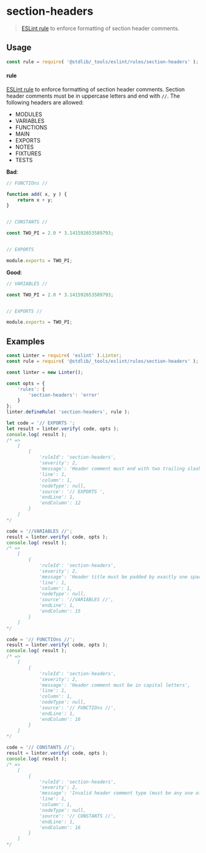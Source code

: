 <!--

@license Apache-2.0

Copyright (c) 2018 The Stdlib Authors.

Licensed under the Apache License, Version 2.0 (the "License");
you may not use this file except in compliance with the License.
You may obtain a copy of the License at

   http://www.apache.org/licenses/LICENSE-2.0

Unless required by applicable law or agreed to in writing, software
distributed under the License is distributed on an "AS IS" BASIS,
WITHOUT WARRANTIES OR CONDITIONS OF ANY KIND, either express or implied.
See the License for the specific language governing permissions and
limitations under the License.

-->

# section-headers

> [ESLint rule][eslint-rules] to enforce formatting of section header comments.

<section class="intro">

</section>

<!-- /.intro -->

<section class="usage">

## Usage

```javascript
const rule = require( '@stdlib/_tools/eslint/rules/section-headers' );
```

#### rule

[ESLint rule][eslint-rules] to enforce formatting of section header comments. Section header comments must be in uppercase letters and end with `//`. The following headers are allowed:

-   MODULES
-   VARIABLES
-   FUNCTIONS
-   MAIN
-   EXPORTS
-   NOTES
-   FIXTURES
-   TESTS

**Bad**:

<!-- eslint-disable stdlib/section-headers, stdlib/section-header-empty-lines,  stdlib/no-multiple-empty-lines -->

```javascript
// FUNCTIOns //

function add( x, y ) {
    return x + y;
}


// CONSTANTS //

const TWO_PI = 2.0 * 3.141592653589793;


// EXPORTS

module.exports = TWO_PI;
```

**Good**:

```javascript
// VARIABLES //

const TWO_PI = 2.0 * 3.141592653589793;


// EXPORTS //

module.exports = TWO_PI;
```

</section>

<!-- /.usage -->

<section class="examples">

## Examples

<!-- eslint no-undef: "error" -->

```javascript
const Linter = require( 'eslint' ).Linter;
const rule = require( '@stdlib/_tools/eslint/rules/section-headers' );

const linter = new Linter();

const opts = {
    'rules': {
        'section-headers': 'error'
    }
};
linter.defineRule( 'section-headers', rule );

let code = '// EXPORTS ';
let result = linter.verify( code, opts );
console.log( result );
/* =>
    [
        {
            'ruleId': 'section-headers',
            'severity': 2,
            'message': 'Header comment must end with two trailing slashes',
            'line': 1,
            'column': 1,
            'nodeType': null,
            'source': '// EXPORTS ',
            'endLine': 1,
            'endColumn': 12
        }
    ]
*/

code = '//VARIABLES //';
result = linter.verify( code, opts );
console.log( result );
/* =>
    [
        {
            'ruleId': 'section-headers',
            'severity': 2,
            'message': 'Header title must be padded by exactly one space after and before comment slashes',
            'line': 1,
            'column': 1,
            'nodeType': null,
            'source': '//VARIABLES //',
            'endLine': 1,
            'endColumn': 15
        }
    ]
*/

code = '// FUNCTIOns //';
result = linter.verify( code, opts );
console.log( result );
/* =>
    [
        {
            'ruleId': 'section-headers',
            'severity': 2,
            'message': 'Header comment must be in capital letters',
            'line': 1,
            'column': 1,
            'nodeType': null,
            'source': '// FUNCTIOns //',
            'endLine': 1,
            'endColumn': 16
        }
    ]
*/

code = '// CONSTANTS //';
result = linter.verify( code, opts );
console.log( result );
/* =>
    [
        {
            'ruleId': 'section-headers',
            'severity': 2,
            'message': 'Invalid header comment type (must be any one of MODULES, VARIABLES, FUNCTIONS, METHODS, MAIN, EXPORTS, NOTES, FIXTURES, TESTS). Value': "CONSTANTS"',
            'line': 1,
            'column': 1,
            'nodeType': null,
            'source': '// CONSTANTS //',
            'endLine': 1,
            'endColumn': 16
        }
    ]
*/
```

</section>

<!-- /.examples -->

<!-- Section for related `stdlib` packages. Do not manually edit this section, as it is automatically populated. -->

<section class="related">

</section>

<!-- /.related -->

<!-- Section for all links. Make sure to keep an empty line after the `section` element and another before the `/section` close. -->

<section class="links">

[eslint-rules]: https://eslint.org/docs/developer-guide/working-with-rules

</section>

<!-- /.links -->
